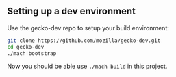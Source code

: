 

## Setting up a dev environment

Use the gecko-dev repo to setup your build environment:
```bash
git clone https://github.com/mozilla/gecko-dev.git
cd gecko-dev
./mach bootstrap
```

Now you should be able use `./mach build` in this project.
